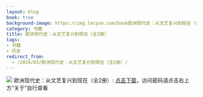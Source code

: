 ```yaml
---
layout: blog
book: true
background-image: https://img.locyoo.com/book欧洲现代史：从文艺复兴到现在（全2册）.jpg
category: 书籍
title: 欧洲现代史：从文艺复兴到现在（全2册）
tags:
- 书籍
- 历史
redirect_from:
  - /2024/03/欧洲现代史：从文艺复兴到现在（全2册）/
---
```

![](https://img.locyoo.com/book欧洲现代史：从文艺复兴到现在（全2册）.jpg)
欧洲现代史：从文艺复兴到现在（全2册）: <a name = "ref1" href="https://url18.ctfile.com/f/50983618-1350065180-405577?p=3619">点击下载</a>，访问密码请点击右上方“关于”自行查看